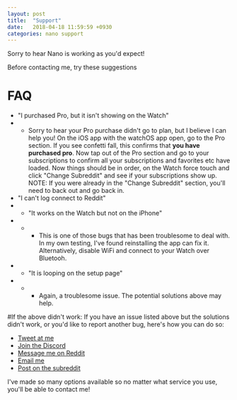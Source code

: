 ```yaml
---
layout: post
title:  "Support" 
date:   2018-04-18 11:59:59 +0930
categories: nano support
---
```


Sorry to hear Nano is working as you'd expect!

Before contacting me, try these suggestions

# FAQ

* "I purchased Pro, but it isn't showing on the Watch"
* - Sorry to hear your Pro purchase didn't go to plan, but I believe I can help you! On the iOS app with the watchOS app open, go to the Pro section. If you see confetti fall, this confirms that **you have purchased pro**. Now tap out of the Pro section and go to your subscriptions to confirm all your subscriptions and favorites etc have loaded. Now things should be in order, on the Watch force touch and click "Change Subreddit" and see if your subscriptions show up. NOTE: If you were already in the "Change Subreddit" section, you'll need to back out and go back in.
* "I can't log connect to Reddit"
* - "It works on the Watch but not on the iPhone"
* - - This is one of those bugs that has been troublesome to deal with. In my own testing, I've found reinstalling the app can fix it. Alternatively, disable WiFi and connect to your Watch over Bluetooh.
* - "It is looping on the setup page"
* - - Again, a troublesome issue. The potential solutions above may help.


#If the above didn't work:
If you have an issue listed above but the solutions didn't work, or you'd like to report another bug, here's how you can do so:
- [Tweet at me](https://twitter.com/NanoReddit)
- [Join the Discord](https://discord.io/nano)
- [Message me on Reddit](https://www.reddit.com/message/compose?to=123icebuggy&subject=Nano%20Support)
- [Email me](mailto:nano@willbish.com?subject=Nano%20Support)
- [Post on the subreddit](https://reddit.com/r/Nanoapp)

I've made so many options available so no matter what service you use, you'll be able to contact me!
